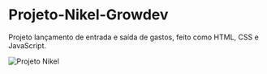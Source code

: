 # Projeto-Nikel-Growdev

Projeto lançamento de entrada e saída de gastos, feito como HTML, CSS e JavaScript.

![Projeto Nikel](https://github.com/Adrianosts/Projeto-Nikel-Growdev/assets/121686972/4d6b1124-8080-4130-9e3e-296db6f42d58)

